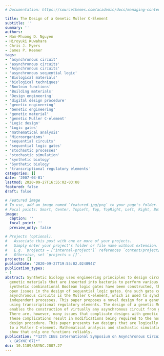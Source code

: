 ```yaml
---
# Documentation: https://sourcethemes.com/academic/docs/managing-content/

title: The Design of a Genetic Muller C-Element
subtitle: ''
summary: ''
authors:
- Nam-Phuong D. Nguyen
- Hiroyuki Kuwahara
- Chris J. Myers
- James P. Keener
tags:
- 'asynchronous circuit'
- 'asynchronous circuits'
- 'Asynchronous circuits'
- 'asynchronous sequential logic'
- 'Biological materials'
- 'biological techniques'
- 'Boolean functions'
- 'Building materials'
- 'Design engineering'
- 'digital design procedure'
- 'genetic engineering'
- 'Genetic engineering'
- 'genetic material'
- 'genetic Muller C-element'
- 'Logic design'
- 'Logic gates'
- 'mathematical analysis'
- 'Microorganisms'
- 'sequential circuits'
- 'sequential logic gates'
- 'stochastic processes'
- 'stochastic simulation'
- 'synthetic biology'
- 'Synthetic biology'
- 'transcriptional regulatory elements'
categories: []
date: '2007-03-01'
lastmod: 2020-09-27T16:55:02-03:00
featured: false
draft: false

# Featured image
# To use, add an image named `featured.jpg/png` to your page's folder.
# Focal points: Smart, Center, TopLeft, Top, TopRight, Left, Right, BottomLeft, Bottom, BottomRight.
image:
  caption: ''
  focal_point: ''
  preview_only: false

# Projects (optional).
#   Associate this post with one or more of your projects.
#   Simply enter your project's folder or file name without extension.
#   E.g. `projects = ["internal-project"]` references `content/project/deep-learning/index.md`.
#   Otherwise, set `projects = []`.
projects: []
publishDate: '2020-09-27T19:55:02.024094Z'
publication_types:
- 1
abstract: Synthetic biology uses engineering principles to design circuits out of
  genetic materials that are inserted into bacteria to perform various tasks. While
  synthetic combinational Boolean logic gates have been constructed, there are many
  open issues in the design of sequential logic gates. One such gate common in most
  asynchronous circuits is the Muller C-element, which is used to synchronize multiple
  independent processes. This paper proposes a novel design for a genetic Muller C-element
  using transcriptional regulatory elements. The design of a genetic Muller C-element
  enables the construction of virtually any asynchronous circuit from genetic material.
  There are, however, many issues that complicate designs with genetic materials.
  These complications result in modifications being required to the normal digital
  design procedure. This paper presents two designs that are logically equivalent
  to a Muller C-element. Mathematical analysis and stochastic simulation, however,
  show that only one functions reliably.
publication: "*13th IEEE International Symposium on Asynchronous Circuits and Systems\
  \ (ASYNC'07)*"
doi: 10.1109/ASYNC.2007.27
---
```

